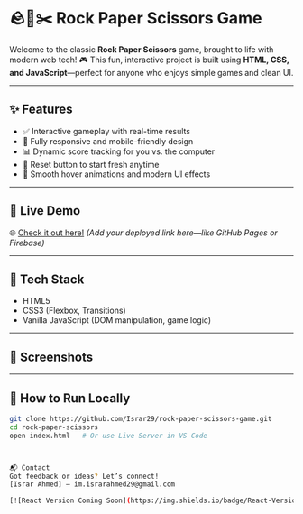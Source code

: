 # 🪨📄✂️ Rock Paper Scissors Game

Welcome to the classic **Rock Paper Scissors** game, brought to life with modern web tech! 🎮 This fun, interactive project is built using **HTML, CSS, and JavaScript**—perfect for anyone who enjoys simple games and clean UI.

---

## ✨ Features

- ✅ Interactive gameplay with real-time results
- 📱 Fully responsive and mobile-friendly design
- 📊 Dynamic score tracking for you vs. the computer
- 🔁 Reset button to start fresh anytime
- 🎨 Smooth hover animations and modern UI effects

---

## 🚀 Live Demo

🌐 [Check it out here!](#) *(Add your deployed link here—like GitHub Pages or Firebase)*

---

## 🧰 Tech Stack

- HTML5
- CSS3 (Flexbox, Transitions)
- Vanilla JavaScript (DOM manipulation, game logic)

---

## 📸 Screenshots



---

## 📁 How to Run Locally

```bash
git clone https://github.com/Israr29/rock-paper-scissors-game.git
cd rock-paper-scissors
open index.html   # Or use Live Server in VS Code



📬 Contact
Got feedback or ideas? Let’s connect!
[Israr Ahmed] – im.israrahmed29@gmail.com

[![React Version Coming Soon](https://img.shields.io/badge/React-Version%20Coming%20Soon-blue?style=for-the-badge&logo=react)](#)


